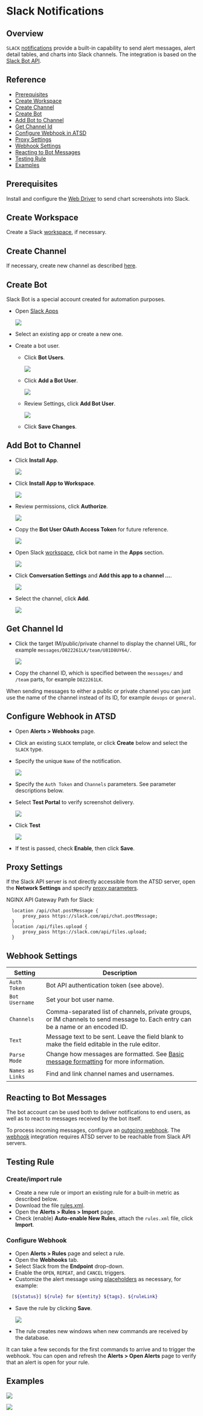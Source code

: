# Slack Notifications

## Overview

`SLACK` [notifications](../notifications/README.md) provide a built-in capability to send alert messages, alert detail tables, and charts into Slack channels. The integration is based on the [Slack Bot API](https://api.slack.com/bot-users).

## Reference

* [Prerequisites](#prerequisites)
* [Create Workspace](#create-workspace)
* [Create Channel](#create-channel)
* [Create Bot](#create-bot)
* [Add Bot to Channel](#add-bot-to-channel)
* [Get Channel Id](#get-channel-id)
* [Configure Webhook in ATSD](#configure-webhook-in-atsd)
* [Proxy Settings](#proxy-settings)
* [Webhook Settings](#webhook-settings)
* [Reacting to Bot Messages](#reacting-to-bot-messages)
* [Testing Rule](#testing-rule)
* [Examples](#examples)

## Prerequisites

Install and configure the [Web Driver](web-driver.md) to send chart screenshots into Slack.

## Create Workspace

Create a Slack [workspace](https://slack.com/create), if necessary.

## Create Channel

If necessary, create new channel as described [here](https://get.slack.help/hc/en-us/articles/201402297-Create-a-channel).

## Create Bot

Slack Bot is a special account created for automation purposes.

* Open [Slack Apps](https://api.slack.com/apps/)

   ![](./images/outgoing_webhook_slack_1.png)

* Select an existing app or create a new one.

* Create a bot user.

  * Click **Bot Users**.

       ![](./images/outgoing_webhook_slack_2.png)

  * Click **Add a Bot User**.

       ![](./images/outgoing_webhook_slack_3.png)

  * Review Settings, click **Add Bot User**.

       ![](./images/outgoing_webhook_slack_4.png)

  * Click **Save Changes**.

## Add Bot to Channel

* Click **Install App**.

    ![](./images/slack_3.png)

* Click **Install App to Workspace**.

   ![](./images/outgoing_webhook_slack_12.png)

* Review permissions, click **Authorize**.

   ![](./images/outgoing_webhook_slack_13.png)

* Copy the **Bot User OAuth Access Token** for future reference.

   ![](./images/slack_4.png)

* Open Slack [workspace](https://my.slack.com/), click bot name in the **Apps** section.

   ![](./images/outgoing_webhook_slack_14.png)

* Click **Conversation Settings**  and **Add this app to a channel ...**.

    ![](./images/slack_5.png)

* Select the channel, click **Add**.

    ![](./images/slack_6.png)

## Get Channel Id

* Click the target IM/public/private channel to display the channel URL, for example `messages/D822261LK/team/U81D8UY64/`.

     ![](./images/slack_channel_id.png)

* Copy the channel ID, which is specified between the `messages/` and `/team` parts, for example `D822261LK`.

When sending messages to either a public or private channel you can just use the name of the channel instead of its ID, for example `devops` or `general`.

## Configure Webhook in ATSD

* Open **Alerts > Webhooks** page.
* Click an existing `SLACK` template, or click **Create** below and select the `SLACK` type.
* Specify the unique `Name` of the notification.

    ![](./images/slack_1.png)

* Specify the `Auth Token` and `Channels` parameters. See parameter descriptions below.
* Select **Test Portal** to verify screenshot delivery.

    ![](./images/slack-settings.png)

* Click **Test**

   ![](./images/slack_2.png)

* If test is passed, check **Enable**, then click **Save**.

## Proxy Settings

If the Slack API server is not directly accessible from the ATSD server, open the **Network Settings** and specify [proxy parameters](../notifications/README.md#network-settings).

NGINX API Gateway Path for Slack:

```ls
  location /api/chat.postMessage {
      proxy_pass https://slack.com/api/chat.postMessage;
  }
  location /api/files.upload {
      proxy_pass https://slack.com/api/files.upload;
  }
```

## Webhook Settings

|**Setting**|**Description**|
|---|---|
|`Auth Token`|Bot API authentication token (see above).|
|`Bot Username`|Set your bot user name.|
|`Channels`|Comma-separated list of channels, private groups, or IM channels to send message to. Each entry can be a name or an encoded ID.|
|`Text`|Message text to be sent. Leave the field blank to make the field editable in the rule editor.|
|`Parse Mode`|Change how messages are formatted. See [Basic message formatting](https://api.slack.com/docs/message-formatting) for more information.|
|`Names as Links`|Find and link channel names and usernames.|

## Reacting to Bot Messages

The bot account can be used both to deliver notifications to end users, as well as to react to messages received by the bot itself.

To process incoming messages, configure an [outgoing webhook](outgoing-webhook-slack.md). The [webhook](outgoing-webhook-slack.md) integration requires ATSD server to be reachable from Slack API servers.

## Testing Rule

### Create/import rule

* Create a new rule or import an existing rule for a built-in metric as described below.
* Download the file [rules.xml](./resources/rules.xml).
* Open the **Alerts > Rules > Import** page.
* Check (enable) **Auto-enable New Rules**, attach the `rules.xml` file, click **Import**.

### Configure Webhook

* Open **Alerts > Rules** page and select a rule.
* Open the **Webhooks** tab.
* Select Slack from the **Endpoint** drop-down.
* Enable the `OPEN`, `REPEAT`, and `CANCEL` triggers.
* Customize the alert message using [placeholders](../placeholders.md) as necessary, for example:

```bash
  [${status}] ${rule} for ${entity} ${tags}. ${ruleLink}
```

* Save the rule by clicking **Save**.

  ![](./images/slack_7.png)

* The rule creates new windows when new commands are received by the database.

It can take a few seconds for the first commands to arrive and to trigger the webhook. You can open and refresh the **Alerts > Open Alerts** page to verify that an alert is open for your rule.

## Examples

![](./images/slack_test_1.png)

![](./images/slack_test_2.png)
